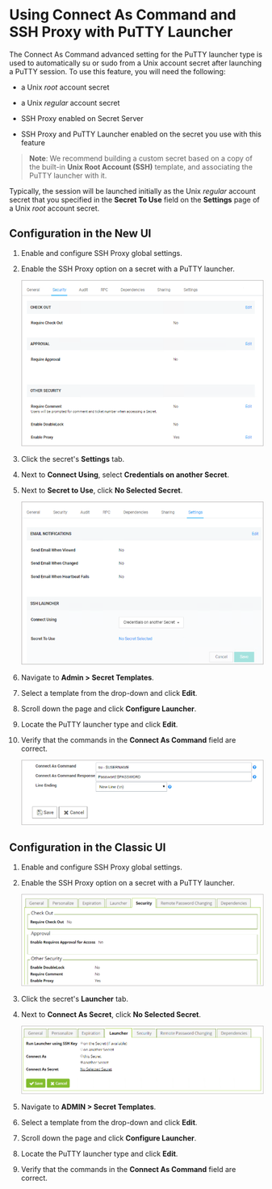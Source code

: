 [title]: # (Using Connect As Command and SSH Proxy with PuTTY launcher)
[tags]: # (configure,RDP,launcher,domain,windows,account,template)
[priority]: # (1000)
[display]: # (all)

# Using Connect As Command and SSH Proxy with PuTTY Launcher

The Connect As Command advanced setting for the PuTTY launcher type is used to automatically su or sudo from a Unix account secret after launching a PuTTY session. To use this feature, you will need the following:
* a Unix *root* account secret

* a Unix *regular* account secret

* SSH Proxy enabled on Secret Server

* SSH Proxy and PuTTY Launcher enabled on the secret you use with this feature

>**Note**: We recommend building a custom secret based on a copy of the built-in **Unix Root Account (SSH)** template, and associating the PuTTY launcher with it.

Typically, the session will be launched initially as the Unix *regular* account secret that you specified in the **Secret To Use** field on the **Settings** page of a Unix *root* account secret.

## Configuration in the New UI

1. Enable and configure SSH Proxy global settings.

1. Enable the SSH Proxy option on a secret with a PuTTY launcher.

   ![image-connect-as-command1](images/connect-as-command1.png)

1. Click the secret's **Settings** tab.

1. Next to **Connect Using**, select **Credentials on another Secret**.

1. Next to **Secret to Use**, click **No Selected Secret**.

   ![image-connect-as-command2](images/connect-as-command2.png)

1. Navigate to **Admin \> Secret Templates**.

1. Select a template from the drop-down and click **Edit**.

1. Scroll down the page and click **Configure Launcher**.

1. Locate the PuTTY launcher type and  click **Edit**.

1. Verify that the commands in the **Connect As Command** field are correct.

   ![image-connect-as-command3](images/connect-as-command3.png)

## Configuration in the Classic UI

1. Enable and configure SSH Proxy global settings.

1. Enable the SSH Proxy option on a secret with a PuTTY launcher.

   ![image-connect-as-command4](images/connect-as-command4.png)

1. Click the secret's **Launcher** tab.
 
1. Next to **Connect As Secret**, click **No Selected Secret**.

   ![image-connect-as-command5](images/connect-as-command5.png)

1. Navigate to **ADMIN \> Secret Templates**.

1. Select a template from the drop-down and click **Edit**.

1. Scroll down the page and click **Configure Launcher**.

1. Locate the PuTTY launcher type and click **Edit**.

1. Verify that the commands in the **Connect As Command** field are correct.
